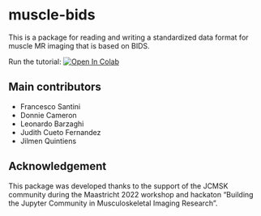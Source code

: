 # muscle-bids

This is a package for reading and writing a standardized data format for muscle MR imaging that is based on BIDS.

Run the tutorial: [![Open In Colab](https://colab.research.google.com/assets/colab-badge.svg)](https://colab.research.google.com/github/muscle-bids/muscle-bids/blob/main/jupyter/Muscle-bids_dcm2mbids.ipynb)

## Main contributors

* Francesco Santini
* Donnie Cameron
* Leonardo Barzaghi
* Judith Cueto Fernandez
* Jilmen Quintiens

## Acknowledgement

This package was developed thanks to the support of the JCMSK community during the Maastricht 2022 workshop and hackaton “Building the Jupyter Community in Musculoskeletal Imaging Research”.

